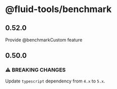 # @fluid-tools/benchmark

## 0.52.0

Provide @benchmarkCustom feature

## 0.50.0

### ⚠ BREAKING CHANGES

Update `typescript` dependency from `4.x` to `5.x`.
